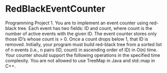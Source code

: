 # RedBlackEventCounter
Programming Project 1.
You are to implement an event counter using red-black tree.  Each event has two fields: ID and count, where count is the number of active events with the given ID. The event counter stores only those ID’s whose count is > 0. Once a count drops below 1, that ID is removed. Initially, your program must build red-black tree from a sorted list of n events (i.e., n pairs (ID, count) in ascending order of ID) in O(n) time. Your counter should support the following operations in the specified time complexity. You are not allowed to use TreeMap in Java and std::map in C++. 
